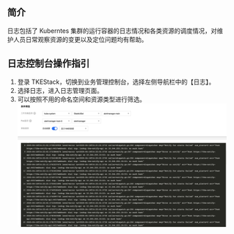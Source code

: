 ## 简介

日志包括了 Kuberntes 集群的运行容器的日志情况和各类资源的调度情况，对维护人员日常观察资源的变更以及定位问题均有帮助。

## 日志控制台操作指引

1. 登录 TKEStack，切换到业务管理控制台，选择左侧导航栏中的【日志】。
2. 选择日志，进入日志管理页面。 
3. 可以按照不用的命名空间和资源类型进行筛选。
   ![](../../../../../images/日志.png)